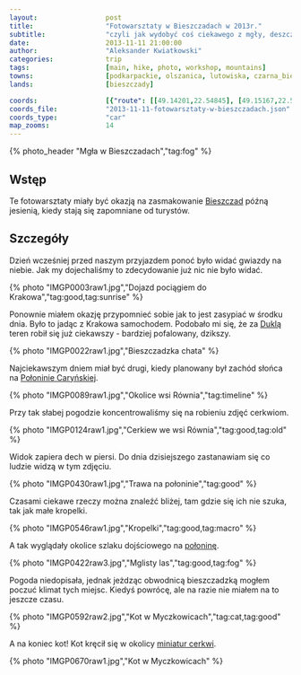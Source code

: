```yaml
---
layout:                 post
title:                  "Fotowarsztaty w Bieszczadach w 2013r."
subtitle:               "czyli jak wydobyć coś ciekawego z mgły, deszczu i złej pogody"
date:                   2013-11-11 21:00:00
author:                 "Aleksander Kwiatkowski"
categories:             trip
tags:                   [main, hike, photo, workshop, mountains]
towns:                  [podkarpackie, olszanica, lutowiska, czarna_bieszczady]
lands:                  [bieszczady]

coords:                 [{"route": [[49.14201,22.54845], [49.15167,22.55103], [49.15773,22.54596], [49.15757,22.55206]], "type": "hike"}, {"route": [[49.31687,22.72390], [49.29314,22.73463]], "type": "bus"}]
coords_file:            "2013-11-11-fotowarsztaty-w-bieszczadach.json"
coords_type:            "car"
map_zooms:              14
---
```


[wiki-bieszczady]:      https://pl.wikipedia.org/wiki/Bieszczady
[wiki-dukla]:           https://pl.wikipedia.org/wiki/Dukla
[wiki-carynska]:        https://pl.wikipedia.org/wiki/Po%C5%82onina_Cary%C5%84ska

[mini-cerkwie]:         http://www.twojebieszczady.net/warto/cke.php

{% photo_header "Mgła w Bieszczadach","tag:fog" %}

Wstęp
-----

Te fotowarsztaty miały być okazją na zasmakowanie [Bieszczad][wiki-bieszczady] późną jesienią, kiedy
stają się zapomniane od turystów.

Szczegóły
---------

Dzień wcześniej przed naszym przyjazdem ponoć było widać gwiazdy na niebie.
Jak my dojechaliśmy to zdecydowanie już nic nie było widać.

{% photo "IMGP0003raw1.jpg","Dojazd pociągiem do Krakowa","tag:good,tag:sunrise" %}

Ponownie miałem okazję przypomnieć sobie jak to jest zasypiać w środku dnia. Było to jadąc z Krakowa
samochodem. Podobało mi się, że za [Duklą][wiki-dukla] teren robił się już ciekawszy - bardziej pofalowany, dzikszy.

{% photo "IMGP0022raw1.jpg","Bieszczadzka chata" %}

Najciekawszym dniem miał być drugi, kiedy planowany był zachód słońca na [Połoninie Caryńskiej][wiki-carynska].

{% photo "IMGP0089raw1.jpg","Okolice wsi Równia","tag:timeline" %}

Przy tak słabej pogodzie koncentrowaliśmy się na robieniu zdjęć cerkwiom.

{% photo "IMGP0124raw1.jpg","Cerkiew we wsi Równia","tag:good,tag:old" %}

Widok zapiera dech w piersi. Do dnia dzisiejszego zastanawiam się co ludzie widzą w tym zdjęciu.

{% photo "IMGP0430raw1.jpg","Trawa na połoninie","tag:good" %}

Czasami ciekawe rzeczy można znaleźć bliżej, tam gdzie się ich nie szuka, tak jak małe kropelki.

{% photo "IMGP0546raw1.jpg","Kropelki","tag:good,tag:macro" %}

A tak wyglądały okolice szlaku dojściowego na [połoninę][wiki-carynska].

{% photo "IMGP0422raw3.jpg","Mglisty las","tag:good,tag:fog" %}

Pogoda niedopisała, jednak jeżdząc obwodnicą bieszczadzką mogłem poczuć klimat tych miejsc.
Kiedyś powrócę, ale na razie nie miałem na to jeszcze czasu.

{% photo "IMGP0592raw2.jpg","Kot w Myczkowicach","tag:cat,tag:good" %}

A na koniec kot! Kot kręcił się w okolicy [miniatur cerkwi][mini-cerkwie].

{% photo "IMGP0670raw1.jpg","Kot w Myczkowicach" %}
